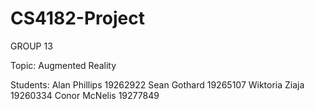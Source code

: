 # CS4182-Project

GROUP 13

Topic: Augmented Reality

Students:
  Alan Phillips     19262922
  Sean Gothard      19265107
  Wiktoria Ziaja  	19260334
  Conor McNelis     19277849
